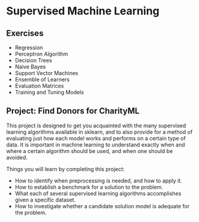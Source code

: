 # Supervised Machine Learning

## Exercises
- Regression
- Perceptron Algorithm
- Decision Trees
- Naive Bayes
- Support Vector Machines
- Ensemble of Learners
- Evaluation Matrices
- Training and Tuning Models

## Project: Find Donors for CharityML
This project is designed to get you acquainted with the many supervised learning algorithms available in sklearn, and to also provide for a method of evaluating just how each model works and performs on a certain type of data. It is important in machine learning to understand exactly when and where a certain algorithm should be used, and when one should be avoided.

Things you will learn by completing this project:

- How to identify when preprocessing is needed, and how to apply it.
- How to establish a benchmark for a solution to the problem.
- What each of several supervised learning algorithms accomplishes given a specific dataset.
- How to investigate whether a candidate solution model is adequate for the problem.
